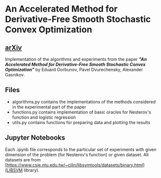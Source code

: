 # An Accelerated Method for Derivative-Free Smooth Stochastic Convex Optimization
## [arXiv](https://arxiv.org/abs/1802.09022)
Implementation of the algorithms and experiments from the paper ***"An Accelerated Method for Derivative-Free Smooth Stochastic Convex Optimization"*** by Eduard Gorbunov, Pavel Dvurechensky, Alexander Gasnikov.


## Files
* algorithms.py contains the implementations of the methods considered in the experimental part of the paper
* functions.py contains implementation of basic oracles for Nesterov's function and logistic regression
* utils.py contains functions for preparing data and plotting the results

## Jupyter Notebooks
Each .ipynb file corresponds to the particular set of experiments with given dimension of the problem (for Nesterov's function) or given dataset. All datasets are from [https://www.csie.ntu.edu.tw/~cjlin/libsvmtools/datasets/binary.html](LIBSVM library).
